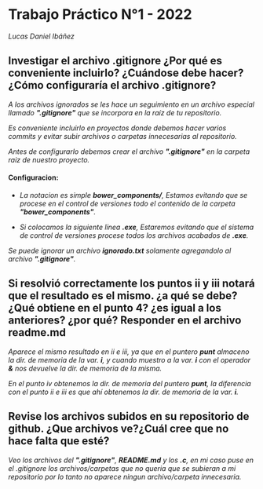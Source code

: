 # Trabajo Práctico N°1 - 2022
_Lucas Daniel Ibáñez_

## Investigar el archivo .gitignore ¿Por qué es conveniente incluirlo? ¿Cuándose debe hacer?¿Cómo configuraría el archivo .gitignore?

*A los archivos ignorados se les hace un seguimiento en un archivo especial llamado **".gitignore"** que se incorpora en 
la raíz de tu repositorio.*

*Es conveniente incluirlo en proyectos donde debemos hacer varios commits y evitar subir archivos o carpetas innecesarias al repositorio.*

*Antes de configurarlo debemos crear el archivo **".gitignore"** en la carpeta raiz de nuestro proyecto.*

#### Configuracion:

- *La notacion es simple **bower_components/**, Estamos evitando que se procese en el control de versiones todo el contenido de la carpeta **"bower_components"**.*

- *Si colocamos la siguiente línea **.exe**, Estaremos evitando que el sistema de control de versiones procese todos los archivos acabados de **.exe**.*
    
*Se puede ignorar un archivo **ignorado.txt** solamente agregandolo al archivo **".gitignore"**.*

## Si resolvió correctamente los puntos ii y iii notará que el resultado es el mismo. ¿a qué se debe? ¿Qué obtiene en el punto 4? ¿es igual a los anteriores? ¿por qué? Responder en el archivo readme.md

*Aparece el mismo resultado en ii e iii, ya que en el puntero **punt** almaceno la dir. de memoria de la var. **i**, y cuando muestro a la var. **i** con el operador **&** nos devuelve la dir. de memoria de la misma.*

*En el punto iv obtenemos la dir. de memoria del puntero **punt**, la diferencia con el punto ii e iii es que ahí obtenemos la dir. de memoria de la var. **i**.*

##  Revise los archivos subidos en su repositorio de github. ¿Que archivos ve?¿Cuál cree que no hace falta que esté?

*Veo los archivos del **".gitignore"**, **README.md** y los **.c**, en mi caso puse en el .gitignore los archivos/carpetas que no queria que se subieran a mi repositorio por lo tanto no aparece ningun archivo/carpeta innecesaria.*


